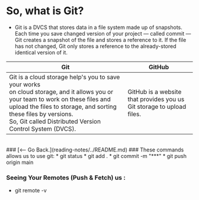 # So, what is Git?
  * Git is a DVCS that stores data in a file system made up of snapshots. Each time you save changed version of your project — called commit — Git creates a snapshot of the file and stores a reference to it. If the file has not changed, Git only stores a reference to the already-stored identical version of it.

Git | GitHub
--- | ------
Git is a cloud storage help's you to save your works <br/> on cloud storage, and it allows you or your team to work on these files and upload the files to storage, and sorting these files by versions.<br/> So, Git called Distributed Version Control System (DVCS). | GitHub is a website that provides you us Git storage to upload files.
</br>
### [<-- Go Back.](reading-notes/../README.md)
### These commands allows us to use git:
  * git status
  * git add .
  * git commit -m "***"
  * git push origin main</br>

### Seeing Your Remotes (Push & Fetch) us :
   * git remote -v